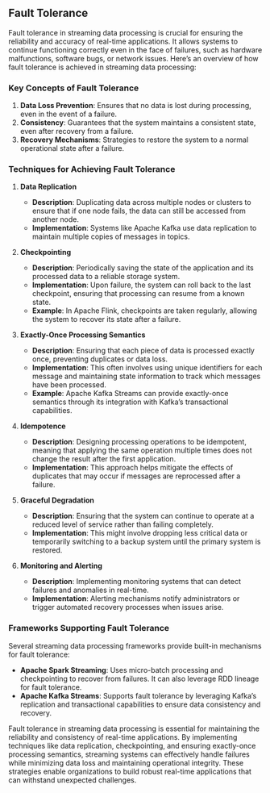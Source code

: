 ## Fault Tolerance
Fault tolerance in streaming data processing is crucial for ensuring the reliability and accuracy of real-time applications. It allows systems to continue functioning correctly even in the face of failures, such as hardware malfunctions, software bugs, or network issues. Here’s an overview of how fault tolerance is achieved in streaming data processing:

### Key Concepts of Fault Tolerance

1. **Data Loss Prevention**: Ensures that no data is lost during processing, even in the event of a failure.
2. **Consistency**: Guarantees that the system maintains a consistent state, even after recovery from a failure.
3. **Recovery Mechanisms**: Strategies to restore the system to a normal operational state after a failure.

### Techniques for Achieving Fault Tolerance

1. **Data Replication**
   - **Description**: Duplicating data across multiple nodes or clusters to ensure that if one node fails, the data can still be accessed from another node.
   - **Implementation**: Systems like Apache Kafka use data replication to maintain multiple copies of messages in topics.

2. **Checkpointing**
   - **Description**: Periodically saving the state of the application and its processed data to a reliable storage system.
   - **Implementation**: Upon failure, the system can roll back to the last checkpoint, ensuring that processing can resume from a known state.
   - **Example**: In Apache Flink, checkpoints are taken regularly, allowing the system to recover its state after a failure.

3. **Exactly-Once Processing Semantics**
   - **Description**: Ensuring that each piece of data is processed exactly once, preventing duplicates or data loss.
   - **Implementation**: This often involves using unique identifiers for each message and maintaining state information to track which messages have been processed.
   - **Example**: Apache Kafka Streams can provide exactly-once semantics through its integration with Kafka’s transactional capabilities.

4. **Idempotence**
   - **Description**: Designing processing operations to be idempotent, meaning that applying the same operation multiple times does not change the result after the first application.
   - **Implementation**: This approach helps mitigate the effects of duplicates that may occur if messages are reprocessed after a failure.

5. **Graceful Degradation**
   - **Description**: Ensuring that the system can continue to operate at a reduced level of service rather than failing completely.
   - **Implementation**: This might involve dropping less critical data or temporarily switching to a backup system until the primary system is restored.

6. **Monitoring and Alerting**
   - **Description**: Implementing monitoring systems that can detect failures and anomalies in real-time.
   - **Implementation**: Alerting mechanisms notify administrators or trigger automated recovery processes when issues arise.

### Frameworks Supporting Fault Tolerance

Several streaming data processing frameworks provide built-in mechanisms for fault tolerance:

- **Apache Spark Streaming**: Uses micro-batch processing and checkpointing to recover from failures. It can also leverage RDD lineage for fault tolerance.
- **Apache Kafka Streams**: Supports fault tolerance by leveraging Kafka’s replication and transactional capabilities to ensure data consistency and recovery.


Fault tolerance in streaming data processing is essential for maintaining the reliability and consistency of real-time applications. By implementing techniques like data replication, checkpointing, and ensuring exactly-once processing semantics, streaming systems can effectively handle failures while minimizing data loss and maintaining operational integrity. These strategies enable organizations to build robust real-time applications that can withstand unexpected challenges.

